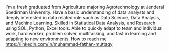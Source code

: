 I'm a fresh graduated from Agriculture majoring Agrotechnology at Jenderal Soedirman University. Have a basic understanding of data analysts and deeply interested in data related role such as Data Science, Data Analysis, and Machine Learning. Skilled in Statistical Data Analysis, and Research using SQL, Python, Excel tools. Able to quickly adapt to team and individual work, hard worker, problem solver, multitasking, and fast in learning and adapting to new environments.
How to reach me https://linkedin.com/in/muhammad-fathan-muttaqy
